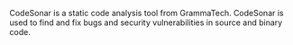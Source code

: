 CodeSonar is a static code analysis tool from GrammaTech. CodeSonar is used to find and fix bugs and security vulnerabilities in source and binary code.